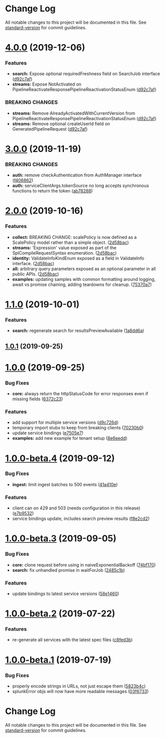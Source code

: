 # Change Log

All notable changes to this project will be documented in this file. See [standard-version](https://github.com/conventional-changelog/standard-version) for commit guidelines.

<a name="4.0.0"></a>
# [4.0.0](https://github.com/splunk/splunk-cloud-sdk-js/compare/v3.0.0...v4.0.0) (2019-12-06)

### Features

* **search:** Expose optional requiredFreshness field on SearchJob interface ([d92c7af](https://github.com/splunk/splunk-cloud-sdk-js/commits/d92c7af))
* **streams:** Expose NotActivated on PipelineReactivateResponsePipelineReactivationStatusEnum ([d92c7af](https://github.com/splunk/splunk-cloud-sdk-js/commits/d92c7af))

### BREAKING CHANGES

* **streams:** Remove AlreadyActivatedWithCurrentVersion from PipelineReactivateResponsePipelineReactivationStatusEnum ([d92c7af](https://github.com/splunk/splunk-cloud-sdk-js/commits/d92c7af))
* **streams:** Remove optional createUserId field on GeneratedPipelineRequest ([d92c7af](https://github.com/splunk/splunk-cloud-sdk-js/commits/d92c7af))



<a name="3.0.0"></a>
# [3.0.0](https://github.com/splunk/splunk-cloud-sdk-js/compare/v2.0.0...v3.0.0) (2019-11-19)


### BREAKING CHANGES

* **auth:** remove checkAuthentication from AuthManager interface ([f406862](https://github.com/splunk/splunk-cloud-sdk-js/commits/f406862))
* **auth:** serviceClientArgs.tokenSource no long accepts synchronous functions to return the token ([ab78288](https://github.com/splunk/splunk-cloud-sdk-js/commits/ab78288))



<a name="2.0.0"></a>
# [2.0.0](https://github.com/splunk/splunk-cloud-sdk-js/compare/v1.1.0...v2.0.0) (2019-10-16)


### Features

* **collect:** BREAKING CHANGE: scalePolicy is now defined as a ScalePolicy model rather than a simple object. ([2d58bac](https://github.com/splunk/splunk-cloud-sdk-js/commits/2d58bac))
* **streams:** 'Expression' value exposed as part of the SplCompileRequestSyntax enumeration. ([2d58bac](https://github.com/splunk/splunk-cloud-sdk-js/commits/2d58bac))
* **identity:** ValidateInfoKindEnum exposed as a field in ValidateInfo interface. ([2d58bac](https://github.com/splunk/splunk-cloud-sdk-js/commits/2d58bac))
* **all:** arbitrary query parameters exposed as an optional parameter in all public APIs. ([2d58bac](https://github.com/splunk/splunk-cloud-sdk-js/commits/2d58bac))
* **examples:** updating samples with common formatting around logging, await vs promise chaining, adding teardowns for cleanup. ([75370a7](https://github.com/splunk/splunk-cloud-sdk-js/commits/75370a7))


<a name="1.1.0"></a>
# [1.1.0](https://github.com/splunk/splunk-cloud-sdk-js/compare/v1.0.1...v1.1.0) (2019-10-01)


### Features

* **search:** regenerate search for resultsPreviewAvailable ([1a8dd6a](https://github.com/splunk/splunk-cloud-sdk-js/commits/1a8dd6a))



<a name="1.0.1"></a>
## [1.0.1](https://github.com/splunk/splunk-cloud-sdk-js/compare/v1.0.0...v1.0.1) (2019-09-25)



<a name="1.0.0"></a>
# [1.0.0](https://github.com/splunk/splunk-cloud-sdk-js/compare/v1.0.0-beta.4...v1.0.0) (2019-09-25)


### Bug Fixes

* **core:** always return the httpStatusCode for error responses even if missing fields ([6372c23](https://github.com/splunk/splunk-cloud-sdk-js/commits/6372c23))


### Features
* add support for multiple service versions ([d9c726d](https://github.com/splunk/splunk-cloud-sdk-js/commits/d9c726d))
* temporary import stubs to keep from breaking clients ([70230b0](https://github.com/splunk/splunk-cloud-sdk-js/commits/70230b0))
* update service bindings ([e7505e7](https://github.com/splunk/splunk-cloud-sdk-js/commits/e7505e7))
* **examples:** add new example for tenant setup ([8e6eedd](https://github.com/splunk/splunk-cloud-sdk-js/commits/8e6eedd))



<a name="1.0.0-beta.4"></a>
# [1.0.0-beta.4](https://github.com/splunk/splunk-cloud-sdk-js/compare/v1.0.0-beta.3...v1.0.0-beta.4) (2019-09-12)


### Bug Fixes

* **ingest:** limit ingest batches to 500 events ([41a410e](https://github.com/splunk/splunk-cloud-sdk-js/commits/41a410e))

### Features

* client can on 429 and 503 (needs configuration in this release) ([e7b9532](https://github.com/splunk/splunk-cloud-sdk-js/commits/e7b9532))
* service bindings update, includes search preview results ([f8e2cd2](https://github.com/splunk/splunk-cloud-sdk-js/commits/f8e2cd2))


<a name="1.0.0-beta.3"></a>
# [1.0.0-beta.3](https://github.com/splunk/splunk-cloud-sdk-js/compare/v1.0.0-beta.2...v1.0.0-beta.3) (2019-09-05)


### Bug Fixes

* **core:** clone request before using in naiveExponentialBackoff ([74bf170](https://github.com/splunk/splunk-cloud-sdk-js/commits/74bf170))
* **search:** fix unhandled promise in waitForJob ([2485c1b](https://github.com/splunk/splunk-cloud-sdk-js/commits/2485c1b))


### Features

* update bindings to latest service versions ([58e1460](https://github.com/splunk/splunk-cloud-sdk-js/commits/58e1460))



<a name="1.0.0-beta.2"></a>
# [1.0.0-beta.2](https://github.com/splunk/splunk-cloud-sdk-js/compare/v1.0.0-beta.1...v1.0.0-beta.2) (2019-07-22)


### Features

* re-generate all services with the latest spec files ([c8fed3b](https://github.com/splunk/splunk-cloud-sdk-js/commits/c8fed3b))



<a name="1.0.0-beta.1"></a>
# [1.0.0-beta.1](https://github.com/splunk/splunk-cloud-sdk-js/compare/v1.0.0-beta.0...v1.0.0-beta.1) (2019-07-19)


### Bug Fixes

* properly encode strings in URLs, not just escape them ([5823b4c](https://github.com/splunk/splunk-cloud-sdk-js/commits/5823b4c))
* splunkError objs will now have more readable messages ([03f6733](https://github.com/splunk/splunk-cloud-sdk-js/commits/03f6733))



# Change Log

All notable changes to this project will be documented in this file. See [standard-version](https://github.com/conventional-changelog/standard-version) for commit guidelines.
